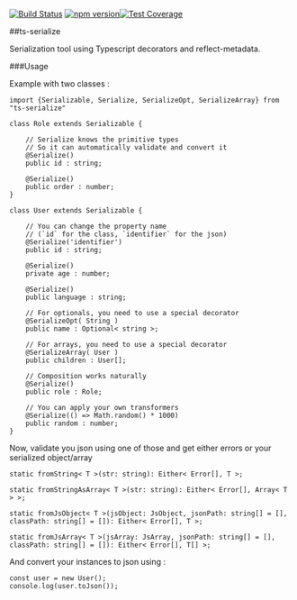 [![Build Status](https://travis-ci.org/thomaswinckell/ts-serialize.svg?branch=master)](https://travis-ci.org/thomaswinckell/ts-serialize) [![npm version](https://img.shields.io/npm/v/ts-serialize.svg?style=flat)](https://www.npmjs.com/package/ts-serialize)[![Test Coverage](https://codeclimate.com/github/thomaswinckell/ts-serialize/badges/coverage.svg)](https://codeclimate.com/github/thomaswinckell/ts-serialize/coverage)

##ts-serialize

Serialization tool using Typescript decorators and reflect-metadata.

###Usage

Example with two classes :

```
import {Serializable, Serialize, SerializeOpt, SerializeArray} from "ts-serialize"
 
class Role extends Serializable {
 
    // Serialize knows the primitive types
    // So it can automatically validate and convert it
    @Serialize()
    public id : string;
    
    @Serialize()
    public order : number;
}
```

```
class User extends Serializable {
 
    // You can change the property name 
    // (`id` for the class, `identifier` for the json)
    @Serialize('identifier')
    public id : string;
 
    @Serialize()
    private age : number;
    
    @Serialize()
    public language : string;
 
    // For optionals, you need to use a special decorator
    @SerializeOpt( String )
    public name : Optional< string >;
 
    // For arrays, you need to use a special decorator
    @SerializeArray( User )
    public children : User[];
 
    // Composition works naturally
    @Serialize()
    public role : Role;
    
    // You can apply your own transformers
    @Serialize(() => Math.random() * 1000)
    public random : number;
}
```

Now, validate you json using one of those and get either errors or your serialized object/array


```
static fromString< T >(str: string): Either< Error[], T >;
 
static fromStringAsArray< T >(str: string): Either< Error[], Array< T > >;
 
static fromJsObject< T >(jsObject: JsObject, jsonPath: string[] = [], classPath: string[] = []): Either< Error[], T >;
 
static fromJsArray< T >(jsArray: JsArray, jsonPath: string[] = [], classPath: string[] = []): Either< Error[], T[] >;
```

And convert your instances to json using :

```
const user = new User();
console.log(user.toJson());
```